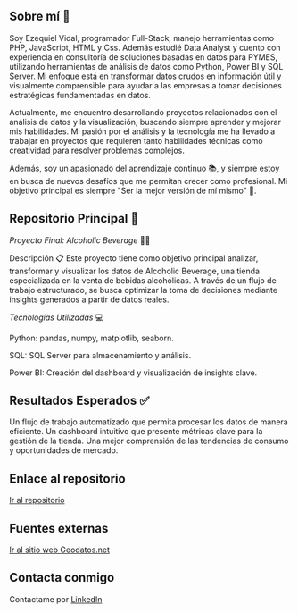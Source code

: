 ## Sobre mí 👋

Soy Ezequiel Vidal, programador Full-Stack, manejo herramientas como PHP, JavaScript, HTML y Css. Además estudié Data Analyst y cuento con experiencia en consultoría de soluciones basadas en datos para PYMES, utilizando herramientas de análisis de datos como Python, Power BI y SQL Server. Mi enfoque está en transformar datos crudos en información útil y visualmente comprensible para ayudar a las empresas a tomar decisiones estratégicas fundamentadas en datos.

Actualmente, me encuentro desarrollando proyectos relacionados con el análisis de datos y la visualización, buscando siempre aprender y mejorar mis habilidades. Mi pasión por el análisis y la tecnología me ha llevado a trabajar en proyectos que requieren tanto habilidades técnicas como creatividad para resolver problemas complejos.

Además, soy un apasionado del aprendizaje continuo 📚, y siempre estoy en busca de nuevos desafíos que me permitan crecer como profesional. Mi objetivo principal es siempre "Ser la mejor versión de mí mismo" 💪.

## Repositorio Principal 🚀

*Proyecto Final: Alcoholic Beverage* 🍹🍷

Descripción 📋
Este proyecto tiene como objetivo principal analizar, transformar y visualizar los datos de Alcoholic Beverage, una tienda especializada en la venta de bebidas alcohólicas. A través de un flujo de trabajo estructurado, se busca optimizar la toma de decisiones mediante insights generados a partir de datos reales.

*Tecnologías Utilizadas* 💻

  Python: pandas, numpy, matplotlib, seaborn.
  
  SQL: SQL Server para almacenamiento y análisis.
  
  Power BI: Creación del dashboard y visualización de insights clave.

## Resultados Esperados ✅

Un flujo de trabajo automatizado que permita procesar los datos de manera eficiente.
Un dashboard intuitivo que presente métricas clave para la gestión de la tienda.
Una mejor comprensión de las tendencias de consumo y oportunidades de mercado.

## Enlace al repositorio
[Ir al repositorio](https://github.com/ezeevidal/PF_DA)

## Fuentes externas
[Ir al sitio web Geodatos.net](https://www.geodatos.net/coordenadas/reino-unido/)

## Contacta conmigo
Contactame por [LinkedIn](https://www.linkedin.com/in/ezequiel-vidal-a9bb292a0)


